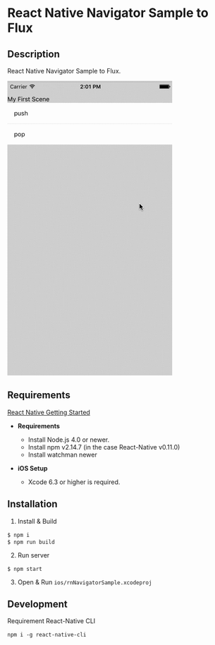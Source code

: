 # React Native Navigator Sample to Flux

## Description

React Native Navigator Sample to Flux.

![overview](overview.gif)

## Requirements

[React Native Getting Started](https://facebook.github.io/react-native/docs/getting-started.html)

- **Requirements**
  * Install Node.js 4.0 or newer.
  * Install npm v2.14.7 (in the case React-Native v0.11.0)
  * Install watchman newer

- **iOS Setup**
  * Xcode 6.3 or higher is required.


## Installation

1. Install & Build
  ```vi
  $ npm i
  $ npm run build
  ```

2. Run server
  ```vi
  $ npm start
  ```

3. Open & Run `ios/rnNavigatorSample.xcodeproj`


## Development

Requirement React-Native CLI

```
npm i -g react-native-cli
```
